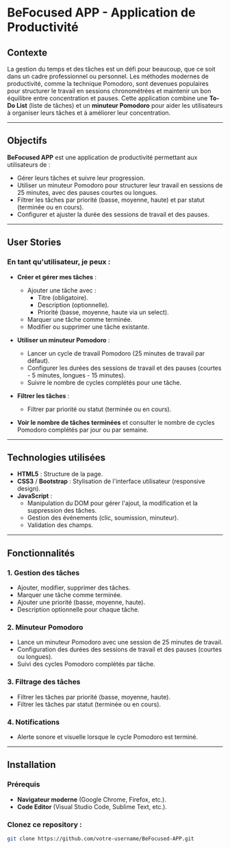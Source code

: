 # BeFocused APP - Application de Productivité

## Contexte

La gestion du temps et des tâches est un défi pour beaucoup, que ce soit dans un cadre professionnel ou personnel. Les méthodes modernes de productivité, comme la technique Pomodoro, sont devenues populaires pour structurer le travail en sessions chronométrées et maintenir un bon équilibre entre concentration et pauses. Cette application combine une **To-Do List** (liste de tâches) et un **minuteur Pomodoro** pour aider les utilisateurs à organiser leurs tâches et à améliorer leur concentration.

---

## Objectifs

**BeFocused APP** est une application de productivité permettant aux utilisateurs de :

- Gérer leurs tâches et suivre leur progression.
- Utiliser un minuteur Pomodoro pour structurer leur travail en sessions de 25 minutes, avec des pauses courtes ou longues.
- Filtrer les tâches par priorité (basse, moyenne, haute) et par statut (terminée ou en cours).
- Configurer et ajuster la durée des sessions de travail et des pauses.

---

## User Stories

### En tant qu'utilisateur, je peux :

- **Créer et gérer mes tâches** :
  - Ajouter une tâche avec :
    - Titre (obligatoire).
    - Description (optionnelle).
    - Priorité (basse, moyenne, haute via un select).
  - Marquer une tâche comme terminée.
  - Modifier ou supprimer une tâche existante.
  
- **Utiliser un minuteur Pomodoro** :
  - Lancer un cycle de travail Pomodoro (25 minutes de travail par défaut).
  - Configurer les durées des sessions de travail et des pauses (courtes - 5 minutes, longues - 15 minutes).
  - Suivre le nombre de cycles complétés pour une tâche.

- **Filtrer les tâches** :
  - Filtrer par priorité ou statut (terminée ou en cours).

- **Voir le nombre de tâches terminées** et consulter le nombre de cycles Pomodoro complétés par jour ou par semaine.

---

## Technologies utilisées

- **HTML5** : Structure de la page.
- **CSS3** / **Bootstrap** : Stylisation de l'interface utilisateur (responsive design).
- **JavaScript** :
  - Manipulation du DOM pour gérer l'ajout, la modification et la suppression des tâches.
  - Gestion des événements (clic, soumission, minuteur).
  - Validation des champs.

---

## Fonctionnalités

### 1. **Gestion des tâches**
- Ajouter, modifier, supprimer des tâches.
- Marquer une tâche comme terminée.
- Ajouter une priorité (basse, moyenne, haute).
- Description optionnelle pour chaque tâche.

### 2. **Minuteur Pomodoro**
- Lance un minuteur Pomodoro avec une session de 25 minutes de travail.
- Configuration des durées des sessions de travail et des pauses (courtes ou longues).
- Suivi des cycles Pomodoro complétés par tâche.

### 3. **Filtrage des tâches**
- Filtrer les tâches par priorité (basse, moyenne, haute).
- Filtrer les tâches par statut (terminée ou en cours).

### 4. **Notifications**
- Alerte sonore et visuelle lorsque le cycle Pomodoro est terminé.

---

## Installation

### Prérequis
- **Navigateur moderne** (Google Chrome, Firefox, etc.).
- **Code Editor** (Visual Studio Code, Sublime Text, etc.).

### Clonez ce repository :

```bash
git clone https://github.com/votre-username/BeFocused-APP.git

